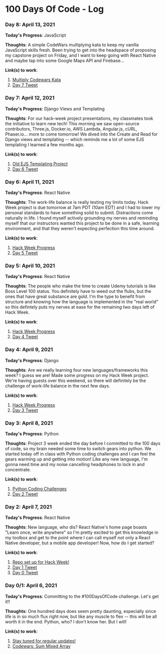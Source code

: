 # 100 Days Of Code - Log

### Day 8: April 13, 2021

**Today's Progress**: JavaScript

**Thoughts**: A simple CodeWars multiplying kata to keep my vanilla JavaScript skills fresh. Been trying to get into the headspace of proposing my capstone project on Friday, and I want to keep going with React Native and maybe tap into some Google Maps API and Firebase...

**Link(s) to work**:

1. [Multiply Codewars Kata](http://codewars.com/r/bKoHJg)
2. [Day 7 Tweet](https://twitter.com/kimmy_codes/status/1381645804016824323?s=20)

### Day 7: April 12, 2021

**Today's Progress**: Django Views and Templating

**Thoughts**: For our hack-week project presentations, my classmates took the initiative to learn new tech! This morning we saw open-source contributors, Three.js, Docker.io, AWS Lambda, Angular.js, cURL, Phaser.io... more to come tomorrow! We dived into the Create and Read for Django views and templating -- which reminds me a lot of some EJS templating I learned a few months ago.

**Link(s) to work**:

1. [Old EJS Templating Project](https://github.com/kccrtv/blog/blob/master/views/home.ejs)
2. [Day 6 Tweet](https://twitter.com/kimmy_codes/status/1381606896814059520?s=20)

### Day 6: April 11, 2021

**Today's Progress**: React Native

**Thoughts**: The work-life balance is really testing my limits today. Hack Week project is due tomorrow at 7am PDT (10am EDT) and I had to lower my personal standards to have something solid to submit. Distractions come naturally in life. I found myself actively grounding my nerves and reminding myself that our instructors wanted this project to be done in a safe, learning environment, and that they weren't expecting perfection this time around.

**Link(s) to work**:

1. [Hack Week Progress](https://github.com/kccrtv/BoatMobile/commit/679b9f19d67a800a6fe7c6810fff135318f93e8f)
2. [Day 5 Tweet](https://twitter.com/kimmy_codes/status/1381030402899333123?s=20)

### Day 5: April 10, 2021

**Today's Progress**: React Native

**Thoughts**: The people who make the time to create Udemy tutorials is like Boss Level 100 status. You definitely have to weed out the flubs, but the ones that have great substance are gold. I'm the type to benefit from structure and knowing how the language is implemented in the "real world" so this defintely puts my nerves at ease for the remaining two days left of Hack Week.

**Link(s) to work**:

1. [Hack Week Progress](https://github.com/kccrtv/BoatMobile/commit/51f7ca561d3c5a7cdcb9cf83632b4c5dcbb8e279)
2. [Day 4 Tweet](https://twitter.com/kimmy_codes/status/1380702193699803140?s=20)

### Day 4: April 9, 2021

**Today's Progress**: Django

**Thoughts**: Are we really learning four new languages/frameworks this week? I guess we are! Made some progress on my Hack Week project. We're having guests over this weekend, so there will definitely be the challenge of work-life balance in the next few days.

**Link(s) to work**:

1. [Hack Week Progress](https://github.com/kccrtv/BoatMobile/commit/865528736e0760adb9c625b39ab4d9b6a42f362d)
2. [Day 3 Tweet](https://twitter.com/kimmy_codes/status/1380175822267408392?s=20)

### Day 3: April 8, 2021

**Today's Progress**: Python

**Thoughts**: Project 3 week ended the day before I committed to the 100 days of code, so my brain needed some time to switch gears into python. We started today off in class with Python coding challenges and I can feel the gears warming up and getting into motion! Like any new language, I'm gonna need time and my noise cancelling headphones to lock in and concentrate.

**Link(s) to work**:

1. [Python Coding Challenges](https://github.com/kccrtv/code-every-day/blob/days/day-3/challenges.py)
2. [Day 2 Tweet](https://twitter.com/kimmy_codes/status/1379957452897087490?s=20)

### Day 2: April 7, 2021

**Today's Progress**: React Native

**Thoughts**: New language, who dis? React Native's home page boasts "Learn once, write anywhere" so I'm pretty excited to get this knowledge in my toolbox and get to the point where I can call myself not only a React Native developer, but a mobile app developer! Now, how do I get started?

**Link(s) to work**:

1. [Repo set up for Hack Week!](https://github.com/kccrtv/boat-mobile)
2. [Day 1 Tweet](https://twitter.com/kimmy_codes/status/1379454499828342793?s=20)
3. [Day 0 Tweet](https://twitter.com/kimmy_codes/status/1379438871104999428?s=20)

### Day 0/1: April 6, 2021

**Today's Progress**: Committing to the #100DaysOfCode challenge. Let's get it!!

**Thoughts**: One hundred days does seem pretty daunting, especially since life is in so much flux right now, but like any muscle to flex -- this will be all worth it in the end. Python, who? I don't know her. But I will!

**Link(s) to work**:

1. [Stay tuned for regular updates!](https://twitter.com/kimmy_codes)
2. [Codewars: Sum Mixed Array](https://www.codewars.com/kata/57eaeb9578748ff92a000009)
